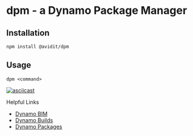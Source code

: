 # dpm - a Dynamo Package Manager

## Installation

    npm install @avidit/dpm

## Usage

    dpm <command>

[![asciicast](https://asciinema.org/a/461823.svg)](https://asciinema.org/a/461823)

Helpful Links

- [Dynamo BIM](https://dynamobim.org/)
- [Dynamo Builds](https://dynamobuilds.com/)
- [Dynamo Packages](https://dynamopackages.com/)
